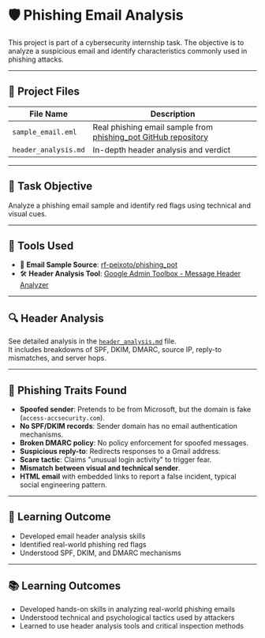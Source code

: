 # 🛡️ Phishing Email Analysis

This project is part of a cybersecurity internship task. The objective is to analyze a suspicious email and identify characteristics commonly used in phishing attacks.

---

## 📂 Project Files

| File Name              | Description                                      |
|------------------------|--------------------------------------------------|
| `sample_email.eml`     | Real phishing email sample from [phishing_pot GitHub repository](https://github.com/rf-peixoto/phishing_pot) |
| `header_analysis.md`   | In-depth header analysis and verdict             |

---

## 🧠 Task Objective

Analyze a phishing email sample and identify red flags using technical and visual cues.

---

## 🧪 Tools Used

- 📧 **Email Sample Source**: [rf-peixoto/phishing_pot](https://github.com/rf-peixoto/phishing_pot)
- 🛠️ **Header Analysis Tool**: [Google Admin Toolbox - Message Header Analyzer](https://toolbox.googleapps.com/apps/messageheader/analyzeheader)

---

## 🔍 Header Analysis

See detailed analysis in the [`header_analysis.md`](./header_analysis.md) file.  
It includes breakdowns of SPF, DKIM, DMARC, source IP, reply-to mismatches, and server hops.

---

## 🚨 Phishing Traits Found

- **Spoofed sender**: Pretends to be from Microsoft, but the domain is fake (`access-accsecurity.com`).
- **No SPF/DKIM records**: Sender domain has no email authentication mechanisms.
- **Broken DMARC policy**: No policy enforcement for spoofed messages.
- **Suspicious reply-to**: Redirects responses to a Gmail address.
- **Scare tactic**: Claims "unusual login activity" to trigger fear.
- **Mismatch between visual and technical sender**.
- **HTML email** with embedded links to report a false incident, typical social engineering pattern.

---

## 🎯 Learning Outcome

- Developed email header analysis skills
- Identified real-world phishing red flags
- Understood SPF, DKIM, and DMARC mechanisms

---
## 📚 Learning Outcomes
- Developed hands-on skills in analyzing real-world phishing emails
- Understood technical and psychological tactics used by attackers
- Learned to use header analysis tools and critical inspection methods
